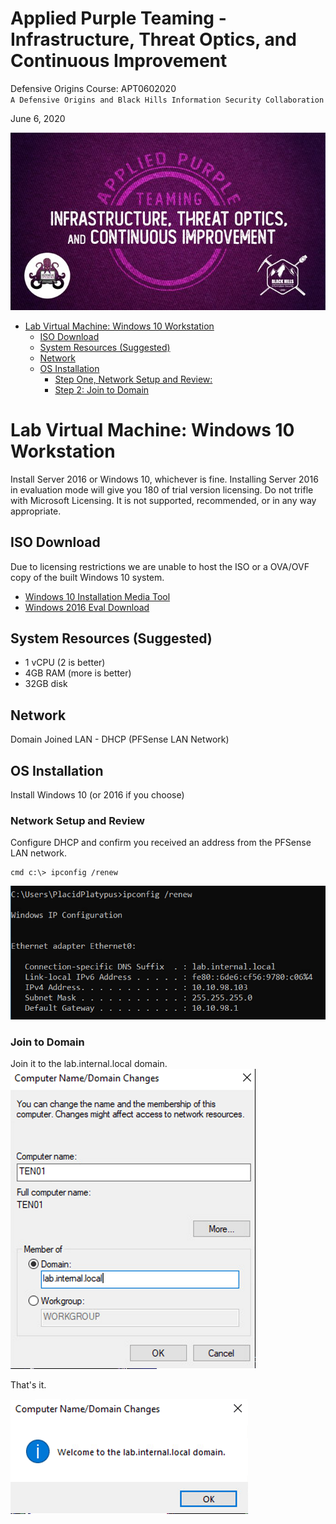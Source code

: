 # Applied Purple Teaming - Infrastructure, Threat Optics, and Continuous Improvement
Defensive Origins Course: APT0602020<br>
`A Defensive Origins and Black Hills Information Security Collaboration`

June 6, 2020

![](https://github.com/DefensiveOrigins/dolib-images/raw/master/doc/images/APT06202001/EZRMAZUXYAAj-JD.jpg)

<!-- Start Document Outline -->

* [Lab Virtual Machine: Windows 10 Workstation](#lab-virtual-machine-windows-10-workstation)
	* [ISO Download](#iso-download)
	* [System Resources (Suggested)](#system-resources-suggested)
	* [Network](#network)
	* [OS Installation](#os-installation)
		* [Step One, Network Setup and Review:](#step-one-network-setup-and-review)
		* [Step 2: Join to Domain](#step-2-join-to-domain)

<!-- End Document Outline -->
# Lab Virtual Machine: Windows 10 Workstation
Install Server 2016 or Windows 10, whichever is fine. Installing Server 2016 in evaluation mode will give you 180 of trial version licensing. Do not trifle with Microsoft Licensing. It is not supported, recommended, or in any way appropriate.  

## ISO Download
Due to licensing restrictions we are unable to host the ISO or a OVA/OVF copy of the built Windows 10 system.  
* [Windows 10 Installation Media Tool][1]
* [Windows 2016 Eval Download][2]

## System Resources (Suggested)
* 1 vCPU (2 is better)
* 4GB RAM (more is better)
* 32GB disk

## Network 
Domain Joined
LAN - DHCP (PFSense LAN Network)

## OS Installation
Install Windows 10 (or 2016 if you choose)

### Network Setup and Review
Configure DHCP and confirm you received an address from the PFSense LAN network.
```dos
cmd c:\> ipconfig /renew
```
![](images/3-Workstation1.png)

### Join to Domain
Join it to the lab.internal.local domain. 
![](images/3-Workstation2.png)

That's it.

![](images/3-Workstation3.png)



  [1]: https://www.microsoft.com/en-us/software-download/windows10
  [2]: https://www.microsoft.com/en-us/evalcenter/evaluate-windows-server-2016?filetype=ISO
